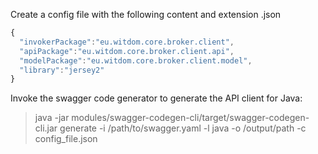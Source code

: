 Create a config file with the following content and extension .json

```javascript
{
  "invokerPackage":"eu.witdom.core.broker.client",
  "apiPackage":"eu.witdom.core.broker.client.api",
  "modelPackage":"eu.witdom.core.broker.client.model",
  "library":"jersey2"
}
```


Invoke the swagger code generator to generate the API client for Java:

> java -jar modules/swagger-codegen-cli/target/swagger-codegen-cli.jar generate -i /path/to/swagger.yaml -l java -o /output/path -c config_file.json
